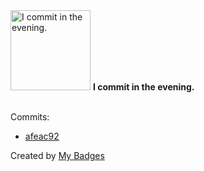<img src="https://my-badges.github.io/my-badges/evening-commits.png" alt="I commit in the evening." title="I commit in the evening." width="128">
<strong>I commit in the evening.</strong>
<br><br>

Commits:

- <a href="https://github.com/pmprado/avd/commit/afeac9227d2e29929e68e46b04d5fd5ecfae7fac">afeac92</a>


Created by <a href="https://github.com/my-badges/my-badges">My Badges</a>